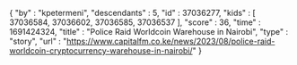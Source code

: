 {
  "by" : "kpetermeni",
  "descendants" : 5,
  "id" : 37036277,
  "kids" : [ 37036584, 37036602, 37036585, 37036537 ],
  "score" : 36,
  "time" : 1691424324,
  "title" : "Police Raid Worldcoin Warehouse in Nairobi",
  "type" : "story",
  "url" : "https://www.capitalfm.co.ke/news/2023/08/police-raid-worldcoin-cryptocurrency-warehouse-in-nairobi/"
}
